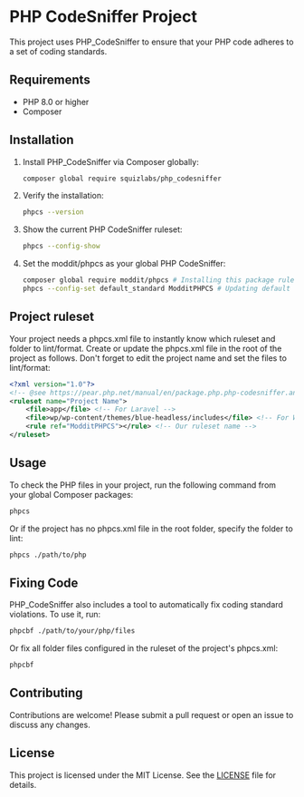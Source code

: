 # PHP CodeSniffer Project

This project uses PHP_CodeSniffer to ensure that your PHP code adheres to a set of coding standards.

## Requirements

- PHP 8.0 or higher
- Composer

## Installation

1. Install PHP_CodeSniffer via Composer globally:

    ```bash
    composer global require squizlabs/php_codesniffer
    ```

2. Verify the installation:

    ```bash
    phpcs --version
    ```

3. Show the current PHP CodeSniffer ruleset:

    ```bash
    phpcs --config-show
    ```

4. Set the moddit/phpcs as your global PHP CodeSniffer:

    ```bash
    composer global require moddit/phpcs # Installing this package rule set
    phpcs --config-set default_standard ModditPHPCS # Updating default standard ruleset
    ```

## Project ruleset

Your project needs a phpcs.xml file to instantly know which ruleset and folder to lint/format. Create or update the phpcs.xml file in the root of the project as follows. Don't forget to edit the project name and set the files to lint/format:

```xml
<?xml version="1.0"?>
<!-- @see https://pear.php.net/manual/en/package.php.php-codesniffer.annotated-ruleset.php -->
<ruleset name="Project Name"> 
    <file>app</file> <!-- For Laravel -->
    <file>wp/wp-content/themes/blue-headless/includes</file> <!-- For WordPress -->
    <rule ref="ModditPHPCS"></rule> <!-- Our ruleset name -->
</ruleset>
```

## Usage

To check the PHP files in your project, run the following command from your global Composer packages:

```bash
phpcs
```

Or if the project has no phpcs.xml file in the root folder, specify the folder to lint:
```bash
phpcs ./path/to/php
```

## Fixing Code

PHP_CodeSniffer also includes a tool to automatically fix coding standard violations. To use it, run:

```bash
phpcbf ./path/to/your/php/files
```

Or fix all folder files configured in the ruleset of the project's phpcs.xml:

```bash
phpcbf 
```

## Contributing

Contributions are welcome! Please submit a pull request or open an issue to discuss any changes.

## License

This project is licensed under the MIT License. See the [LICENSE](LICENSE) file for details.